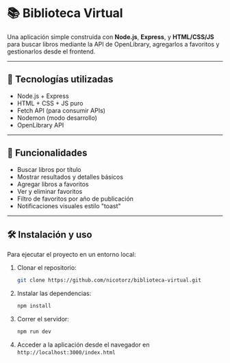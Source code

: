 # 📚 Biblioteca Virtual

Una aplicación simple construida con **Node.js**, **Express**, y **HTML/CSS/JS** para buscar libros mediante la API de OpenLibrary, agregarlos a favoritos y gestionarlos desde el frontend.

---

## 🚀 Tecnologías utilizadas

- Node.js + Express
- HTML + CSS + JS puro
- Fetch API (para consumir APIs)
- Nodemon (modo desarrollo)
- OpenLibrary API

---

## 🧠 Funcionalidades

- Buscar libros por título
- Mostrar resultados y detalles básicos
- Agregar libros a favoritos
- Ver y eliminar favoritos
- Filtro de favoritos por año de publicación
- Notificaciones visuales estilo "toast"

---

## 🛠️ Instalación y uso

Para ejecutar el proyecto en un entorno local:
1. Clonar el repositorio:
   ```bash
   git clone https://github.com/nicotorz/biblioteca-virtual.git
   ```
2. Instalar las dependencias:
   ```bash
   npm install
   ```
2. Correr el servidor:
   ```bash
   npm run dev
   ```
4. Acceder a la aplicación desde el navegador en `http://localhost:3000/index.html`
